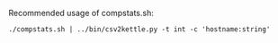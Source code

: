 Recommended usage of compstats.sh:
```
./compstats.sh | ../bin/csv2kettle.py -t int -c 'hostname:string'
```

